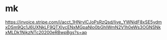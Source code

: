 # mk
https://invoice.stripe.com/i/acct_1HNrvlCJoPsRzQsd/live_YWNjdF8xSE5ydmxDSm9Qc1J6UXNkLF9QTXIycENxMGpaNlo0bGhlWmN2V1h0eWs3OGNSNkxMLDk1NjkzNTc20200eRBwpBgs?s=ap
